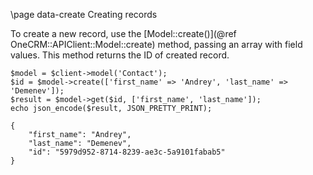 \page data-create Creating records

To create a new record, use the [Model::create()](@ref OneCRM::APIClient::Model::create)
method, passing an array with field values. This method returns the ID of created record.

~~~~~~~~~~~~~{.php}
$model = $client->model('Contact');
$id = $model->create(['first_name' => 'Andrey', 'last_name' => 'Demenev']);
$result = $model->get($id, ['first_name', 'last_name']);
echo json_encode($result, JSON_PRETTY_PRINT);
~~~~~~~~~~~~~

```
{
    "first_name": "Andrey",
    "last_name": "Demenev",
    "id": "5979d952-8714-8239-ae3c-5a9101fabab5"
}
```
